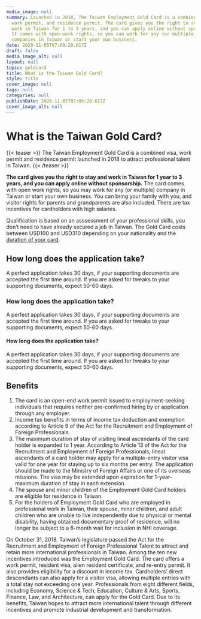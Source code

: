 ```yaml
---
media_image: null
summary: Launched in 2018, The Taiwan Employment Gold Card is a combined visa,
  work permit, and residence permit. The card gives you the right to stay and
  work in Taiwan for 1 to 3 years, and you can apply online without sponsorship.
  It comes with open-work rights, so you can work for any (or multiple)
  companies in Taiwan or start your own business.
date: 2020-11-05T07:09:20.617Z
draft: false
media_image_alt: null
layout: null
topic: goldcard
title: What is the Taiwan Gold Card?
style: title
cover_image: null
tags: null
categories: null
publishDate: 2020-11-05T07:09:20.617Z
cover_image_alt: null
---
```


# What is the Taiwan Gold Card?

{{< teaser >}}
The Taiwan Employment Gold Card is a combined visa, work permit and residence permit launched in 2018 to attract professional talent in Taiwan.
{{< /teaser >}}

**The card gives you the right to stay and work in Taiwan for 1 year to 3 years, and you can apply online without sponsorship.** The card comes with open work rights, so you may work for any (or multiple) company in Taiwan or start your own business. You can bring your family with you, and visitor rights for parents and grandparents are also included. There are tax incentives for cardholders with high salaries.

Qualification is based on an asssessment of your professional skills, you don’t need to have already secured a job in Taiwan. The Gold Card costs between USD100 and USD310 depending on your nationality and the [duration of your card](https://www.futureward.com). 

## How long does the application take?

A perfect application takes 30 days, if your supporting documents are accepted the first time around. If you are asked for tweaks to your supporting documents, expect 50-60 days.

### How long does the application take?

A perfect application takes 30 days, if your supporting documents are accepted the first time around. If you are asked for tweaks to your supporting documents, expect 50-60 days.

#### How long does the application take?

A perfect application takes 30 days, if your supporting documents are accepted the first time around. If you are asked for tweaks to your supporting documents, expect 50-60 days.

## Benefits
1. The card is an open-end work permit issued to employment-seeking individuals that requires neither pre-confirmed hiring by or application through any employer.
1. Income tax benefits in terms of income tax deduction and exemption according to Article 9 of the Act for the Recruitment and Employment of Foreign Professionals.
1. The maximum duration of stay of visiting lineal ascendants of the card holder is expanded to 1 year.  According to Article 13 of the Act for the Recruitment and Employment of Foreign Professionals, lineal ascendants of a card holder may apply for a multiple-entry visitor visa valid for one year for staying up to six months per entry.  The application should be made to the Ministry of Foreign Affairs or one of its overseas missions.  The visa may be extended upon expiration for 1-year-maximum duration of stay in each extension.
1. The spouse and minor children of the Employment Gold Card holders are eligible for residence in Taiwan.
1. For the holders of Employment Gold Card who are employed in professional work in Taiwan, their spouse, minor children, and adult children who are unable to live independently due to physical or mental disability, having obtained documentary proof of residence, will no longer be subject to a 6-month wait for inclusion in NHI coverage.



On October 31, 2018, Taiwan’s legislature passed the Act for the Recruitment and Employment of Foreign Professional Talent to attract and retain more international professionals in Taiwan. Among the ten new incentives introduced was the Employment Gold Card. 
The card offers a work permit, resident visa, alien resident certificate, and re-entry permit. It also provides eligibility for a discount in income tax. Cardholders’ direct descendants can also apply for a visitor visa, allowing multiple entries with a total stay not exceeding one year.
Professionals from eight different fields, including Economy, Science & Tech, Education, Culture & Arts, Sports, Finance, Law, and Architecture, can apply for the Gold Card. 
Due to its benefits, Taiwan hopes to attract more international talent through different incentives and promote industrial development and transformation.